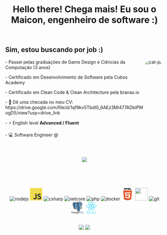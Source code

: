 <h1 align="center">Hello there! Chega mais! Eu sou o Maicon, engenheiro de software :)</h1><br>
<h2> Sim, estou buscando por job :) </h2>

<div style="display: inline_block">
  <p><img align="right" alt="cat-pic" height="160em" style="border-radius:50px; float:right;" src="https://c.tenor.com/bQuWIFsZWEgAAAAd/thurston-waffles-meow.gif"></p>
  <p>- Passei pelas graduações de Game Design e Ciências da Computação (3 anos)</p>
  <p>- Certificado em Desenvolvimento de Software pela Cubos Academy </p>
  <p>- Certificado em Clean Code & Clean Architecture pela branas.io </p>
  <p>- 📄 Dê uma checada no meu CV: https://drive.google.com/file/d/1qf9kv5Tbdl0_6AEz3Mi477ADblPMogD5/view?usp=drive_link</p> 
  <p>- ⚡ English level <b>Advanced / Fluent</b></p>
  <p>- 💻 Software Engineer @</p>
  <h1></h1>
  <br>
  
</div>

<div align="center">
<img height="110em" src="https://github-readme-stats.vercel.app/api/top-langs/?username=mikedpsm&layout=compact&langs_count=7&theme=dracula"/>
</div>

<br><br><br>

<div align="center">
  <p> 
    <img src="https://cdn.jsdelivr.net/gh/devicons/devicon/icons/nodejs/nodejs-plain.svg" alt="nodejs" width="40" height="40"/> 
    <img src="https://raw.githubusercontent.com/devicons/devicon/master/icons/javascript/javascript-original.svg" alt="javascript" width="40" height="40"/>
    <img src="https://cdn.jsdelivr.net/gh/devicons/devicon/icons/csharp/csharp-original.svg" alt="csharp" width="40" height="40"/>
    <img src="https://cdn.jsdelivr.net/gh/devicons/devicon/icons/dotnetcore/dotnetcore-original.svg" alt="netcore" width="40" height="40"/>
    <img src="https://cdn.jsdelivr.net/gh/devicons/devicon/icons/php/php-original.svg" alt="php" width="40" height="40"/>
    <img src="https://cdn.jsdelivr.net/gh/devicons/devicon/icons/docker/docker-original-wordmark.svg" alt="docker" width="40" height="40"/>
    <img src="https://raw.githubusercontent.com/devicons/devicon/master/icons/html5/html5-original-wordmark.svg" alt="html5" width="40" height="40"/> 
     <img src="https://cdn.jsdelivr.net/gh/devicons/devicon/icons/css3/css3-original.svg" width="40" height="40"/>
    <img src="https://www.vectorlogo.zone/logos/git-scm/git-scm-icon.svg" alt="git" width="40" height="40"/>
    <img src="https://raw.githubusercontent.com/devicons/devicon/master/icons/postgresql/postgresql-original-wordmark.svg" alt="postgresql" width="40" height="40"/>
    <img src="https://raw.githubusercontent.com/devicons/devicon/master/icons/react/react-original-wordmark.svg" alt="react" width="40" height="40"/>
  </p>
</div>

<br>

<div align="center"> 
  <a href = "mailto:maicondpsm@gmail.com"><img src="https://img.shields.io/badge/-Gmail-%23333?style=for-the-badge&logo=gmail&logoColor=white" target="_blank"></a>
  <a href="https://www.linkedin.com/in/mikedpsm" target="_blank"><img src="https://img.shields.io/badge/-LinkedIn-%230077B5?style=for-the-badge&logo=linkedin&logoColor=white" target="_blank"></a> 
</div>
